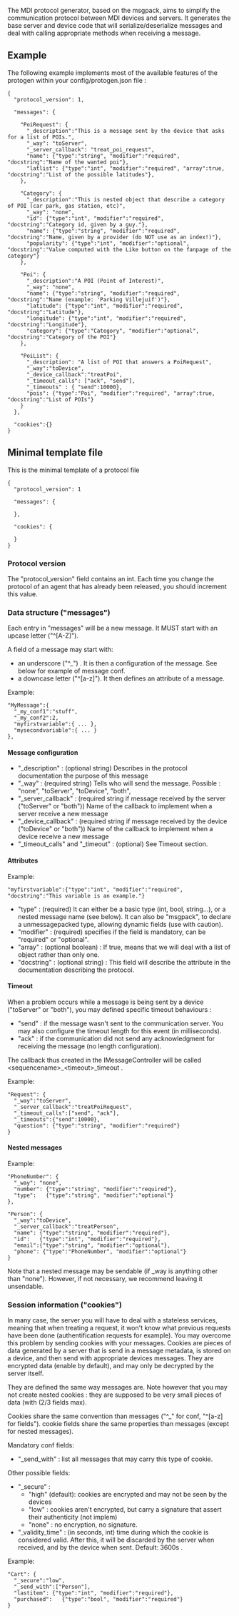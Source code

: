 
The MDI protocol generator, based on the msgpack, aims to simplify the communication protocol between MDI devices and servers. It generates the base server and device code that will serialize/deserialize messages and deal with calling appropriate methods when receiving a message.

## Example

The following example implements most of the available features of the protogen within your config/protogen.json file :

    {
      "protocol_version": 1,

      "messages": {

        "PoiRequest": {
          "_description":"This is a message sent by the device that asks for a list of POIs.",
          "_way": "toServer",
          "_server_callback": "treat_poi_request",
          "name": {"type":"string", "modifier":"required", "docstring":"Name of the wanted poi"},
          "latlist": {"type":"int", "modifier":"required", "array":true, "docstring":"List of the possible latitudes"},
        },

        "Category": {
          "_description":"This is nested object that describe a category of POI (car park, gas station, etc)",
          "_way": "none",
          "id": {"type":"int", "modifier":"required", "docstring":"Category id, given by a guy."},
          "name": {"type":"string", "modifier":"required", "docstring":"Name, given by a provider (do NOT use as an index!)"},
          "popularity": {"type":"int", "modifier":"optional", "docstring":"Value computed with the Like button on the fanpage of the category"}
        },

        "Poi": {
          "_description":"A POI (Point of Interest)",
          "_way": "none",
          "name": {"type":"string", "modifier":"required", "docstring":"Name (example: 'Parking Villejuif')"},
          "latitude": {"type":"int", "modifier":"required", "docstring":"Latitude"},
          "longitude": {"type":"int", "modifier":"required", "docstring":"Longitude"},
          "category": {"type":"Category", "modifier":"optional", "docstring":"Category of the POI"}
        },

        "PoiList": {
          "_description": "A list of POI that answers a PoiRequest",
          "_way":"toDevice",
          "_device_callback":"treatPoi",
          "_timeout_calls": ["ack", "send"],
          "_timeouts" : { "send":10000},
          "pois": {"type":"Poi", "modifier":"required", "array":true, "docstring":"List of POIs"}
        }
      },

      "cookies":{}
    }


## Minimal template file

This is the minimal template of a protocol file

    {
      "protocol_version": 1

      "messages": {

      },

      "cookies": {

      }
    }


### Protocol version

The "protocol_version" field contains an int. Each time you change the protocol of an agent that has already been released, you should increment this value.


### Data structure ("messages")

Each entry in "messages" will be a new message. It MUST start with an upcase letter ("^[A-Z]").

A field of a message may start with:

* an underscore ("^_") . It is then a configuration of the message. See below for example of message conf.
* a downcase letter ("^[a-z]"). It then defines an attribute of a message.

Example:

    "MyMessage":{
      "_my_conf1":"stuff",
      "_my_conf2":2,
      "myfirstvariable":{ ... },
      "mysecondvariable":{ ... }
    },


#### Message configuration

* "_description" : (optional string) Describes in the protocol documentation the purpose of this message
* "_way" : (required string) Tells who will send the message. Possible : "none", "toServer", "toDevice", "both",
* "_server_callback" : (required string if message received by the server ("toServer" or "both")) Name of the callback to implement when a server receive a new message
* "_device_callback" : (required string if message received by the device ("toDevice" or "both")) Name of the callback to implement when a device receive a new message
* "_timeout_calls" and "_timeout" : (optional) See Timeout section.


#### Attributes

Example:

    "myfirstvariable":{"type":"int", "modifier":"required", "docstring":"This variable is an example."}


* "type" : (required) It can either be a basic type (int, bool, string…), or a nested message name (see below). It can also be "msgpack", to declare a unmessagepacked type, allowing dynamic fields (use with caution).
* "modifier" : (required) specifies if the field is mandatory, can be "required" or "optional".
* "array" : (optional boolean) : If true, means that we will deal with a list of object rather than only one.
* "docstring" : (optional string) : This field will describe the attribute in the documentation describing the protocol.


#### Timeout

When a problem occurs while a message is being sent by a device ("toServer" or "both"), you may defined specific timeout behaviours :

* "send" : if the message wasn't sent to the communication server. You may also configure the timeout length for this event (in milliseconds).
* "ack" : if the communication did not send any acknowledgment for receiving the message (no length configuration).

The callback thus created in the IMessageController will be called &lt;sequencename&gt;\_&lt;timeout&gt;\_timeout .

Example:

    "Request": {
      "_way":"toServer",
      "_server_callback":"treatPoiRequest",
      "_timeout_calls":["send", "ack"],
      "_timeouts":{"send":10000},
      "question": {"type":"string", "modifier":"required"}
    }


#### Nested messages

Example:

    "PhoneNumber": {
      "_way": "none",
      "number": {"type":"string", "modifier":"required"},
      "type":   {"type":"string", "modifier":"optional"}
    },

    "Person": {
      "_way":"toDevice",
      "_server_callback":"treatPerson",
      "name": {"type":"string", "modifier":"required"},
      "id":   {"type":"int", "modifier":"required"},
      "email":{"type":"string", "modifier":"optional"},
      "phone": {"type":"PhoneNumber", "modifier":"optional"}
    }

Note that a nested message may be sendable (if _way is anything other than "none"). However, if not necessary, we recommend leaving it unsendable.


### Session information ("cookies")

In many case, the server you will have to deal with a stateless services, meaning that when treating a request, it won't know what previous requests have been done (authentification requests for example). You may overcome this problem by sending cookies with your messages. Cookies are pieces of data generated by a server that is send in a message metadata, is stored on a device, and then send with appropriate devices messages. They are encrypted data (enable by default), and may only be decrypted by the server itself.

They are defined the same way messages are. Note however that you may not create nested cookies : they are supposed to be very small pieces of data (with (2/3 fields max).

Cookies share the same convention than messages ("^_" for conf, "^[a-z] for fields"). cookie fields share the same properties than messages (except for nested messages).

Mandatory conf fields:
- "_send_with" : list all messages that may carry this type of cookie.

Other possible fields:

* "_secure" :
  * "high" (default): cookies are encrypted and may not be seen by the devices
  * "low" : cookies aren't encrypted, but carry a signature that assert their authenticity (not implem)
  * "none" : no encryption, no signature.
* "_validity_time" : (in seconds, int) time during which the cookie is considered valid. After this, it will be discarded by the server when received, and by the device when sent. Default: 3600s .

Example:

    "Cart": {
      "_secure":"low",
      "_send_with":["Person"],
      "lastitem": {"type":"int", "modifier":"required"},
      "purchased":   {"type":"bool", "modifier":"required"}
    }

